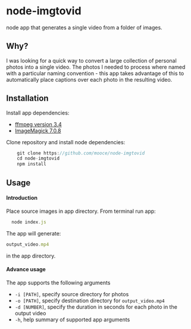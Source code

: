 # node-imgtovid
node app that generates a single video from a folder of images.

## Why?

I was looking for a quick way to convert a large collection of personal photos into a single video. 
The photos I needed to process where named with a particular naming convention - this app takes advantage 
of this to automatically place captions over each photo in the resulting video.

## Installation

Install app dependencies:
- [ffmpeg version 3.4](https://ffmpeg.org/download.html)
- [ImageMagick 7.0.8](https://www.imagemagick.org/script/index.php)

Clone repository and install node dependencies:
```js
    git clone https://github.com/mooce/node-imgtovid
    cd node-imgtovid
    npm install
```

## Usage

#### Introduction
Place source images in app directory.
From terminal run app:
```js
  node index.js
```

The app will generate:
```js
output_video.mp4
```
in the app directory.

#### Advance usage
The app supports the following arguments
- `-i [PATH]`, specify source directory for photos
- `-o [PATH]`, specify destination directory for `output_video.mp4`
- `-d [NUMBER]`, specify the duration in seconds for each photo in the output video
- `-h`, help summary of supported app arguments
